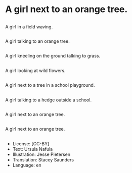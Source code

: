 # A girl next to an orange tree.

##
A girl in a field waving.

##
A girl talking to an orange tree.

##
A girl kneeling on the ground talking to grass.

##
A girl looking at wild flowers.

##
A girl next to a tree in a school playground.

##
A girl talking to a hedge outside a school.

##
A girl next to an orange tree.

##
A girl next to an orange tree.

##
* License: [CC-BY]
* Text: Ursula Nafula
* Illustration: Jesse Pietersen
* Translation: Stacey Saunders
* Language: en
